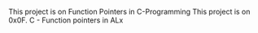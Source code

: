 This project is on Function Pointers in C-Programming
This project is on 0x0F. C - Function pointers in ALx
